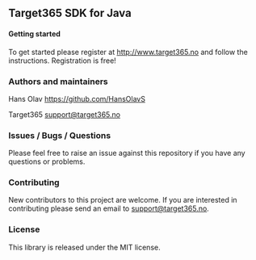 ## Target365 SDK for Java

#### Getting started

To get started please register at <http://www.target365.no> and follow the instructions. Registration is free!

### Authors and maintainers
Hans Olav <https://github.com/HansOlavS>

Target365 <support@target365.no>

### Issues / Bugs / Questions

Please feel free to raise an issue against this repository if you have any questions or problems.

### Contributing

New contributors to this project are welcome. If you are interested in contributing please
send an email to support@target365.no.

### License

This library is released under the MIT license.
